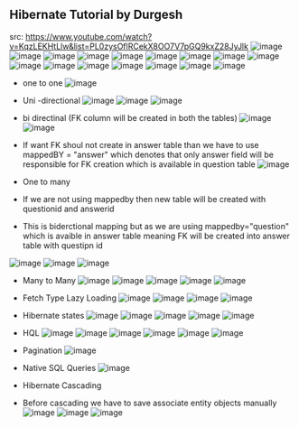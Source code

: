 ## Hibernate Tutorial by Durgesh
src: https://www.youtube.com/watch?v=KqzLEKHtLlw&list=PL0zysOflRCekX8OO7V7pGQ9kxZ28JyJlk
![image](https://user-images.githubusercontent.com/69948118/179667439-a3932d8e-60c3-4edc-8f82-1ac5be0ec22a.png)
![image](https://user-images.githubusercontent.com/69948118/179667832-af38c07f-22d8-40b6-a80f-8df5424de65b.png)
![image](https://user-images.githubusercontent.com/69948118/179668234-55303ddb-dcc6-44c9-98e4-b60d4b23b734.png)
![image](https://user-images.githubusercontent.com/69948118/179670356-40bd11e8-d5ef-4006-966f-35c9427b7ae2.png)
![image](https://user-images.githubusercontent.com/69948118/179678122-3dc0d9d1-f2b3-48fb-b26d-74a115c49980.png)
![image](https://user-images.githubusercontent.com/69948118/179679344-c769db57-8b9b-4c6a-88b0-043ff682e44a.png)
![image](https://user-images.githubusercontent.com/69948118/179683225-69326668-c2c8-4437-aecd-2c10e5133fa5.png)
![image](https://user-images.githubusercontent.com/69948118/179701339-8f0c752f-54f8-414d-bad1-9898ac4f507f.png)
![image](https://user-images.githubusercontent.com/69948118/179701561-ad875628-cebe-4a11-a7d7-571d125b0d76.png)
![image](https://user-images.githubusercontent.com/69948118/179701881-9ffafd37-9bfb-49f3-8b7d-add0b0934cd7.png)
![image](https://user-images.githubusercontent.com/69948118/179702015-63bb7b65-52fb-4b61-bd6e-62b7c1ad8fc3.png)
![image](https://user-images.githubusercontent.com/69948118/179702146-2daed882-e33d-4997-ab5f-2a368b23d27e.png)
![image](https://user-images.githubusercontent.com/69948118/179702719-ef05f824-5ad3-4a75-a8fa-a916d55accf2.png)
![image](https://user-images.githubusercontent.com/69948118/179702744-315c7ddf-4162-477e-81c6-ca8b0b0e4fb7.png)
![image](https://user-images.githubusercontent.com/69948118/179704795-be2abe1b-dd21-47d7-96cf-ce542d0242b7.png)
![image](https://user-images.githubusercontent.com/69948118/179709579-133d6a32-411b-4ebd-9ae4-3dcb27478c55.png)
- one to one
![image](https://user-images.githubusercontent.com/69948118/180091577-15114f44-c1dd-467b-99a2-ba532be40ce9.png)
- Uni -directional
![image](https://user-images.githubusercontent.com/69948118/180091601-fab5d769-baad-44a0-b81e-b1fbc75bc29c.png)
![image](https://user-images.githubusercontent.com/69948118/180092426-ff72ddaa-d011-4ce9-b12c-fb60f2d4ba8e.png)
![image](https://user-images.githubusercontent.com/69948118/180092478-de59ad42-e0fb-4c88-b502-6f5948018e13.png)
- bi directinal  (FK column will be created in both the tables)
![image](https://user-images.githubusercontent.com/69948118/180092798-f7ed1b49-33d2-4f60-a8fd-ce3789e9b3e8.png)
![image](https://user-images.githubusercontent.com/69948118/180092712-3bf89d6e-c440-480f-a81e-16cbe8528df6.png)

- If want FK shoul not create in answer table than we have to use mappedBY = "answer" which denotes that only answer field will be responsible for FK creation which is available in question table
![image](https://user-images.githubusercontent.com/69948118/180092921-4655680e-494d-4ec0-9c47-2813e3edbfad.png)

- One to many
- If we are not using mappedby then new table will be created with questionid and answerid
- This is biderctional mapping but as we are using mappedby="question" which is avaible in answer table meaning FK will be created into answer table with questipn id

![image](https://user-images.githubusercontent.com/69948118/180095060-a2cba4e9-d43c-4004-a053-3edc86f700b1.png)
![image](https://user-images.githubusercontent.com/69948118/180095087-0393888c-f40b-4289-a2da-d3ea0c741127.png)
![image](https://user-images.githubusercontent.com/69948118/180095112-9891e4fc-7e4f-4207-958c-d0733f44f20c.png)

- Many to Many
![image](https://user-images.githubusercontent.com/69948118/180097110-d5ba8582-da5e-49ae-a5a8-3074aa9d52b4.png)
![image](https://user-images.githubusercontent.com/69948118/180098433-fc731ab6-6ace-4783-b86a-f4a9c4149297.png)
![image](https://user-images.githubusercontent.com/69948118/180098028-07b3c3f2-e185-4f64-84d1-0ec7dcb005c9.png)
![image](https://user-images.githubusercontent.com/69948118/180098209-725e287e-ecfc-4116-a70a-65942d962578.png)
![image](https://user-images.githubusercontent.com/69948118/180098313-e45dfe67-4c9a-42f5-9568-36c795ed5583.png)

- Fetch Type Lazy Loading
![image](https://user-images.githubusercontent.com/69948118/180098804-a28c60d5-5378-4ad0-b159-9052bbfa00d2.png)
![image](https://user-images.githubusercontent.com/69948118/180099058-ccb78330-e9dc-44cc-8565-8734c3d3742c.png)
![image](https://user-images.githubusercontent.com/69948118/180099526-279a339f-b119-44a9-85b4-ac516b938bd0.png)
![image](https://user-images.githubusercontent.com/69948118/180099633-b7f5a23c-16e8-4ca2-bf80-f83738c6f3e0.png)

- Hibernate states
![image](https://user-images.githubusercontent.com/69948118/180100074-69c23c85-b7f4-45c1-bdfc-e8d444530e64.png)
![image](https://user-images.githubusercontent.com/69948118/180100940-50af8d5b-3f59-46d7-9a67-ab28fbf403ca.png)
![image](https://user-images.githubusercontent.com/69948118/180101629-23a755c9-3a76-4b3e-8139-7a1b8c55c9ba.png)
![image](https://user-images.githubusercontent.com/69948118/180101813-fce1c7ad-f900-4e70-baf5-067fbd3b7352.png)
![image](https://user-images.githubusercontent.com/69948118/180102217-77ebb6f8-553c-41e3-a2e1-cbb99674e245.png)

- HQL
![image](https://user-images.githubusercontent.com/69948118/180115038-c2ea1ca1-33ad-4471-9d86-b26ab2f4631c.png)
![image](https://user-images.githubusercontent.com/69948118/180115094-33979451-c8fa-4f31-b2d2-cade7006fb43.png)
![image](https://user-images.githubusercontent.com/69948118/180115367-a87ac837-3b50-4521-93f3-38f7e1f22b18.png)
![image](https://user-images.githubusercontent.com/69948118/180115723-49e9d5ee-0bbd-4422-8d54-3f9527312c30.png)
![image](https://user-images.githubusercontent.com/69948118/180116751-ecd90fbd-727d-43de-9316-d39ba4660281.png)
![image](https://user-images.githubusercontent.com/69948118/180116661-73a2eb82-74b0-434c-ab0e-6bbf5908aaca.png)


- Pagination
![image](https://user-images.githubusercontent.com/69948118/180129406-1f62bced-827f-4f01-beb2-9d9b4b9e0346.png)

- Native SQL Queries
![image](https://user-images.githubusercontent.com/69948118/180130446-a7e9f09c-28f3-4eb9-ad51-03e984e8166e.png)

- Hibernate Cascading
- Before  cascading we have to save associate entity objects manually
![image](https://user-images.githubusercontent.com/69948118/180131072-32f080e1-332e-4a3e-9c44-50137e1d9539.png)
![image](https://user-images.githubusercontent.com/69948118/180131347-415b8ecf-972d-4289-b66c-4a00947a61c2.png)
![image](https://user-images.githubusercontent.com/69948118/180132587-53df9c5a-efe9-4558-98cc-b322268363fd.png)









